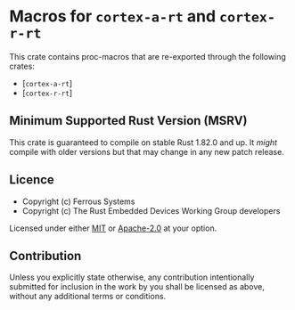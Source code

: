 # Macros for `cortex-a-rt` and `cortex-r-rt`

This crate contains proc-macros that are re-exported through the following crates:

* [`cortex-a-rt`]
* [`cortex-r-rt`]

[cortex-a-rt]: https://crates.io/crates/cortex-a-rt
[cortex-r-rt]: https://crates.io/crates/cortex-r-rt

## Minimum Supported Rust Version (MSRV)

This crate is guaranteed to compile on stable Rust 1.82.0 and up. It *might*
compile with older versions but that may change in any new patch release.

## Licence

* Copyright (c) Ferrous Systems
* Copyright (c) The Rust Embedded Devices Working Group developers

Licensed under either [MIT](./LICENSE-MIT) or [Apache-2.0](./LICENSE-APACHE) at
your option.

## Contribution

Unless you explicitly state otherwise, any contribution intentionally submitted
for inclusion in the work by you shall be licensed as above, without any
additional terms or conditions.
